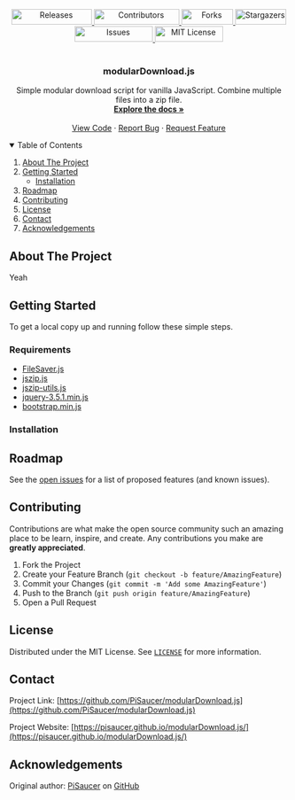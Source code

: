  <div align="center" style="display: block; margin-left: auto; margin-right: auto;">
  
  <a href="https://github.com/PiSaucer/modularDownload.js/releases">
    <img src="https://img.shields.io/github/v/release/PiSaucer/modularDownload.js.svg?style=for-the-badge&color=green" alt="Releases" width="145" height="28">
  </a>
  <a href="https://github.com/PiSaucer/modularDownload.js//graphs/contributors">
    <img src="https://img.shields.io/github/contributors/PiSaucer/modularDownload.js.svg?style=for-the-badge" alt="Contributors" width="153.5" height="28">
  </a>
  <a href="https://github.com/PiSaucer/modularDownload.js/network/members">
    <img src="https://img.shields.io/github/forks/PiSaucer/modularDownload.js.svg?style=for-the-badge" alt="Forks" width="93.5" height="28">
  </a>
  <a href="https://github.com/PiSaucer/modularDownload.js/stargazers">
    <img src="https://img.shields.io/github/stars/PiSaucer/modularDownload.js.svg?style=for-the-badge" alt="Stargazers" width="91.5" height="28">
  </a>
  <a href="https://github.com/PiSaucer/modularDownload.js/issues">
    <img src="https://img.shields.io/github/issues/PiSaucer/modularDownload.js.svg?style=for-the-badge" alt="Issues" width="141" height="28">
  </a>
  <a href="https://github.com/PiSaucer/modularDownload.js/blob/master/LICENSE">
    <img src="https://img.shields.io/github/license/PiSaucer/modularDownload.js.svg?style=for-the-badge&color=yellow" alt="MIT License" width="122.5" height="28">
  </a>

</div>

<!-- PROJECT LOGO -->
<br/>
<p align="center">
  <!--<a href="https://github.com/NewCaledoniaDevTeam/CompressedCobblestone">
    <img src="https://raw.githubusercontent.com/NewCaledoniaDevTeam/CompressedCobblestone/main/background.jpg" alt="Background" width="500px" height="236px">
  </a>-->

  <h3 align="center">modularDownload.js</h3>

  <p align="center">
    Simple modular download script for vanilla JavaScript. Combine multiple files into a zip file.
    <br/>
    <a href="https://pisaucer.github.io/modulardownload.js/docs/"><strong>Explore the docs »</strong></a>
    <br/>
    <br/>
    <a href="https://github.com/PiSaucer/modularDownload.js">View Code</a>
    ·
    <a href="https://github.com/PiSaucer/modularDownload.js/issues">Report Bug</a>
    ·
    <a href="https://github.com/PiSaucer/modularDownload.js/issues">Request Feature</a>
  </p>
</p>


<!-- TABLE OF CONTENTS -->
<details open="open">
  <summary>Table of Contents</summary>
  <ol>
    <li>
      <a href="#about-the-project">About The Project</a>
    </li>
    <li>
      <a href="#getting-started">Getting Started</a>
      <ul>
        <li><a href="#installation">Installation</a></li>
      </ul>
    </li>
    <li><a href="#roadmap">Roadmap</a></li>
    <li><a href="#contributing">Contributing</a></li>
    <li><a href="#license">License</a></li>
    <li><a href="#contact">Contact</a></li>
    <li><a href="#acknowledgements">Acknowledgements</a></li>
  </ol>
</details>


<!-- ABOUT THE PROJECT -->
## About The Project

Yeah

<!-- GETTING STARTED -->
## Getting Started

To get a local copy up and running follow these simple steps.

### Requirements
* [FileSaver.js](https://github.com/eligrey/FileSaver.js)
* [jszip.js](https://stuk.github.io/jszip/)
* [jszip-utils.js](http://stuk.github.io/jszip-utils/)
* [jquery-3.5.1.min.js](https://releases.jquery.com/jquery/)
* [bootstrap.min.js](https://getbootstrap.com/docs/4.3/getting-started/download/)


### Installation


<!-- ROADMAP -->
## Roadmap

See the [open issues](https://github.com/PiSaucer/modularDownload.js) for a list of proposed features (and known issues).

<!-- CONTRIBUTING -->
## Contributing

Contributions are what make the open source community such an amazing place to be learn, inspire, and create. Any contributions you make are **greatly appreciated**.

1. Fork the Project
2. Create your Feature Branch (`git checkout -b feature/AmazingFeature`)
3. Commit your Changes (`git commit -m 'Add some AmazingFeature'`)
4. Push to the Branch (`git push origin feature/AmazingFeature`)
5. Open a Pull Request

<!-- LICENSE -->
## License

Distributed under the MIT License. See [`LICENSE`](LICENSE) for more information.

<!-- CONTACT -->
## Contact

Project Link: [https://github.com/PiSaucer/modularDownload.js](https://github.com/PiSaucer/modularDownload.js)

Project Website: [https://pisaucer.github.io/modularDownload.js/](https://pisaucer.github.io/modularDownload.js/)

<!-- ACKNOWLEDGEMENTS -->
## Acknowledgements

Original author: [PiSaucer](https://github.com/PiSaucer/) on [GitHub](https://github.com/PiSaucer/modularDownload.js)
